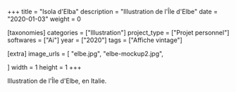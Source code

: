 +++
title = "Isola d'Elba"
description = "Illustration de l'Île d'Elbe"
date = "2020-01-03"
weight = 0

[taxonomies]
categories = ["Illustration"]
project_type = ["Projet personnel"]
softwares = ["Ai"]
year = ["2020"]
tags = ["Affiche vintage"]

[extra]
image_urls = [
    "elbe.jpg",
    "elbe-mockup2.jpg",

]
width = 1
height = 1
+++

Illustration de l'Île d'Elbe, en Italie.